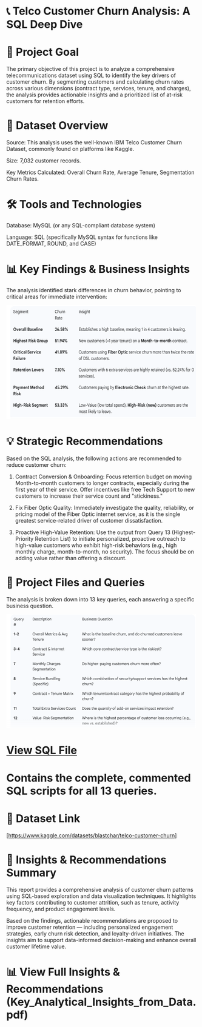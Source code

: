 # 📞 Telco Customer Churn Analysis: A SQL Deep Dive

# 🎯 Project Goal
 The primary objective of this project is to analyze a comprehensive telecommunications dataset using SQL to identify the key drivers of customer churn. By segmenting customers and calculating churn rates across   various dimensions (contract type, services, tenure, and charges), the analysis provides actionable insights and a prioritized list of at-risk customers for retention efforts.

# 💾 Dataset Overview
Source: This analysis uses the well-known IBM Telco Customer Churn Dataset, commonly found on platforms like Kaggle.

Size: 7,032 customer records.

Key Metrics Calculated: Overall Churn Rate, Average Tenure, Segmentation Churn Rates.

# 🛠️ Tools and Technologies
Database: MySQL (or any SQL-compliant database system)

Language: SQL (specifically MySQL syntax for functions like DATE_FORMAT, ROUND, and CASE)

# 📊 Key Findings & Business Insights
 The analysis identified stark differences in churn behavior, pointing to critical areas for immediate intervention:
 
<img src="Summarized_tables_images/Screenshot 2025-10-25 195524.png" alt="Alt Text" width="500" height="300"/>

# 💡 Strategic Recommendations
 Based on the SQL analysis, the following actions are recommended to reduce customer churn:

 1. Contract Conversion & Onboarding: Focus retention budget on moving Month-to-month customers to longer contracts, especially during the first year of their service. Offer incentives like free Tech Support to       new customers to increase their service count and "stickiness."

 2. Fix Fiber Optic Quality: Immediately investigate the quality, reliability, or pricing model of the Fiber Optic internet service, as it is the single greatest service-related driver of customer dissatisfaction.

 3. Proactive High-Value Retention: Use the output from Query 13 (Highest-Priority Retention List) to initiate personalized, proactive outreach to high-value customers who exhibit high-risk behaviors (e.g., high      monthly charge, month-to-month, no security). The focus should be on adding value rather than offering a discount.

# 📂 Project Files and Queries
The analysis is broken down into 13 key queries, each answering a specific business question.

<img src="Summarized_tables_images/Screenshot 2025-10-25 200004.png" alt="Alt Text" width="500" height="300"/>

# [View SQL File](churn_analysis.sql) 
# Contains the complete, commented SQL scripts for all 13 queries.

# 🔗 Dataset Link
[https://www.kaggle.com/datasets/blastchar/telco-customer-churn]

# 📄 Insights & Recommendations Summary

This report provides a comprehensive analysis of customer churn patterns using SQL-based exploration and data visualization techniques. It highlights key factors contributing to customer attrition, such as tenure, activity frequency, and product engagement levels.

Based on the findings, actionable recommendations are proposed to improve customer retention — including personalized engagement strategies, early churn risk detection, and loyalty-driven initiatives. The insights aim to support data-informed decision-making and enhance overall customer lifetime value.

# 📊 View Full Insights & Recommendations (Key_Analytical_Insights_from_Data.pdf)





